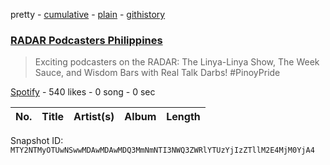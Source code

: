 pretty - [cumulative](/playlists/cumulative/37i9dQZF1DX4pM2KqKhsLT.md) - [plain](/playlists/plain/37i9dQZF1DX4pM2KqKhsLT) - [githistory](https://github.githistory.xyz/mackorone/spotify-playlist-archive/blob/main/playlists/plain/37i9dQZF1DX4pM2KqKhsLT)

### [RADAR Podcasters Philippines](https://open.spotify.com/playlist/37i9dQZF1DX4pM2KqKhsLT)

> Exciting podcasters on the RADAR: The Linya\-Linya Show, The Week Sauce, and Wisdom Bars with Real Talk Darbs! \#PinoyPride

[Spotify](https://open.spotify.com/user/spotify) - 540 likes - 0 song - 0 sec

| No. | Title | Artist(s) | Album | Length |
|---|---|---|---|---|

Snapshot ID: `MTY2NTMyOTUwNSwwMDAwMDAwMDQ3MmNmNTI3NWQ3ZWRlYTUzYjIzZTllM2E4MjM0YjA4`
